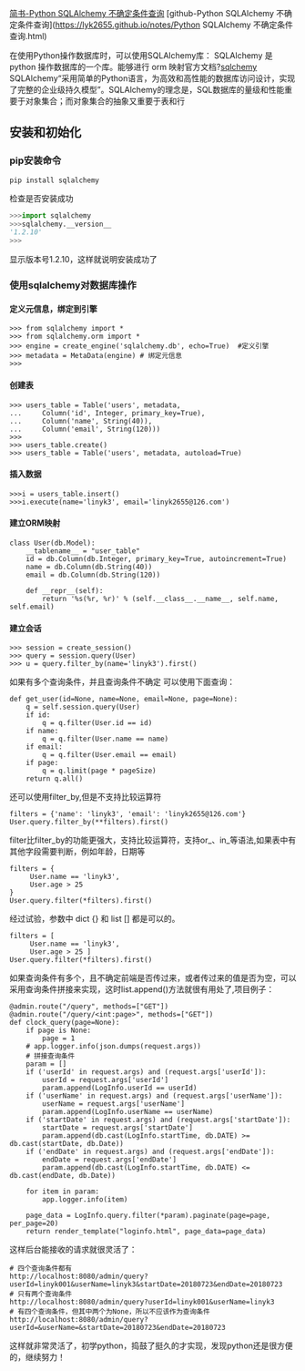 [简书-Python SQLAlchemy 不确定条件查询](https://www.jianshu.com/writer#/notebooks/5859805/notes/32445248)
[github-Python SQLAlchemy 不确定条件查询](https://lyk2655.github.io/notes/Python SQLAlchemy 不确定条件查询.html)


在使用Python操作数据库时，可以使用SQLAlchemy库：
SQLAlchemy 是python 操作数据库的一个库。能够进行 orm 映射官方文档?[sqlchemy](http://docs.sqlalchemy.org/en/rel_0_9/)
SQLAlchemy“采用简单的Python语言，为高效和高性能的数据库访问设计，实现了完整的企业级持久模型”。SQLAlchemy的理念是，SQL数据库的量级和性能重要于对象集合；而对象集合的抽象又重要于表和行

## 安装和初始化
### pip安装命令
`pip install sqlalchemy`

检查是否安装成功
```python
>>>import sqlalchemy
>>>sqlalchemy.__version__
'1.2.10'
>>>                                                                                                               
```
显示版本号1.2.10，这样就说明安装成功了

### 使用sqlalchemy对数据库操作

#### 定义元信息，绑定到引擎
```
>>> from sqlalchemy import *
>>> from sqlalchemy.orm import *
>>> engine = create_engine('sqlalchemy.db', echo=True)  #定义引擎
>>> metadata = MetaData(engine) # 绑定元信息
>>>
```

#### 创建表
```
>>> users_table = Table('users', metadata,
...     Column('id', Integer, primary_key=True),
...     Column('name', String(40)),
...     Column('email', String(120)))
>>> 
>>> users_table.create()
>>> users_table = Table('users', metadata, autoload=True)
```


#### 插入数据
```
>>>i = users_table.insert()
>>>i.execute(name='linyk3', email='linyk2655@126.com')
```
#### 建立ORM映射
```
class User(db.Model):
    __tablename__ = "user_table"
    id = db.Column(db.Integer, primary_key=True, autoincrement=True)
    name = db.Column(db.String(40))
    email = db.Column(db.String(120))
    
    def __repr__(self):
        return '%s(%r, %r)' % (self.__class__.__name__, self.name, self.email)
```

#### 建立会话
```
>>> session = create_session()
>>> query = session.query(User)
>>> u = query.filter_by(name='linyk3').first()
```
如果有多个查询条件，并且查询条件不确定
可以使用下面查询：
```
def get_user(id=None, name=None, email=None, page=None):
    q = self.session.query(User)
    if id:
        q = q.filter(User.id == id)
    if name:
        q = q.filter(User.name == name)
	if email:
        q = q.filter(User.email == email)
    if page:
        q = q.limit(page * pageSize)
    return q.all()
```
还可以使用filter_by,但是不支持比较运算符
```
filters = {'name': 'linyk3', 'email': 'linyk2655@126.com'}
User.query.filter_by(**filters).first()
```

filter比filter_by的功能更强大，支持比较运算符，支持or_、in_等语法,如果表中有其他字段需要判断，例如年龄，日期等
```
filters = {
     User.name == 'linyk3',
     User.age > 25
}
User.query.filter(*filters).first()
```
经过试验，参数中 dict {} 和 list [] 都是可以的。
```
filters = [
     User.name == 'linyk3',
     User.age > 25 ]
User.query.filter(*filters).first()
```

如果查询条件有多个，且不确定前端是否传过来，或者传过来的值是否为空，可以采用查询条件拼接来实现，这时list.append()方法就很有用处了,项目例子：
```
@admin.route("/query", methods=["GET"])
@admin.route("/query/<int:page>", methods=["GET"])
def clock_query(page=None):
    if page is None:
        page = 1
    # app.logger.info(json.dumps(request.args))
    # 拼接查询条件
    param = []
    if ('userId' in request.args) and (request.args['userId']):
        userId = request.args['userId']
        param.append(LogInfo.userId == userId)
    if ('userName' in request.args) and (request.args['userName']):
        userName = request.args['userName']
        param.append(LogInfo.userName == userName)
    if ('startDate' in request.args) and (request.args['startDate']):
        startDate = request.args['startDate']
        param.append(db.cast(LogInfo.startTime, db.DATE) >= db.cast(startDate, db.Date))
    if ('endDate' in request.args) and (request.args['endDate']):
        endDate = request.args['endDate']
        param.append(db.cast(LogInfo.startTime, db.DATE) <= db.cast(endDate, db.Date))

    for item in param:
        app.logger.info(item)

    page_data = LogInfo.query.filter(*param).paginate(page=page, per_page=20)
    return render_template("loginfo.html", page_data=page_data)
```
 这样后台能接收的请求就很灵活了：
```
# 四个查询条件都有
http://localhost:8080/admin/query?userId=linyk001&userName=linyk3&startDate=20180723&endDate=20180723
# 只有两个查询条件
http://localhost:8080/admin/query?userId=linyk001&userName=linyk3
# 有四个查询条件，但其中两个为None，所以不应该作为查询条件
http://localhost:8080/admin/query?userId=&userName=&startDate=20180723&endDate=20180723
```

这样就非常灵活了，初学python，捣鼓了挺久的才实现，发现python还是很方便的，继续努力！
